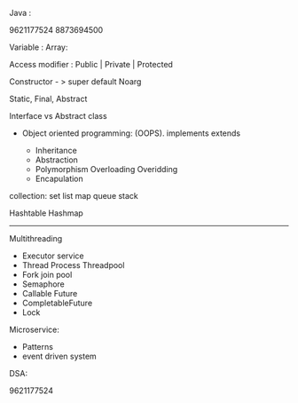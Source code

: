 Java :

9621177524
8873694500

Variable :
Array:

Access modifier :   Public | Private | Protected

Constructor - > super default Noarg

Static, Final, Abstract

Interface vs Abstract class

- Object oriented programming: (OOPS).  implements extends

  - Inheritance
  - Abstraction
  - Polymorphism  Overloading Overidding
  - Encapulation

collection: set list map queue stack

Hashtable Hashmap

---

Multithreading
- Executor service
- Thread Process Threadpool
- Fork join pool
- Semaphore
- Callable Future
- CompletableFuture
- Lock

Microservice:

- Patterns
- event driven system

DSA:

9621177524
